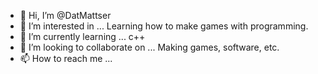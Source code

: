 - 👋 Hi, I’m @DatMattser
- 👀 I’m interested in ... Learning how to make games with programming.
- 🌱 I’m currently learning ... c++
- 💞️ I’m looking to collaborate on ... Making games, software, etc.
- 📫 How to reach me ...

<!---
DatMattser/DatMattser is a ✨ special ✨ repository because its `README.md` (this file) appears on your GitHub profile.
You can click the Preview link to take a look at your changes.
--->
